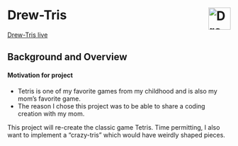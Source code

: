 # Drew-Tris [<img src="https://github.com/ase1210/Drew-Tris/blob/master/src/images/drew-tris-favicon.ico" width='50' alt='Drew-Tris' align='right'/>](https://ase1210.github.io/Drew-Tris/)

[Drew-Tris live](https://ase1210.github.io/Drew-Tris/)

## Background and Overview

#### Motivation for project
  * Tetris is one of my favorite games from my childhood and is also my mom’s favorite game.  
  * The reason I chose this project was to be able to share a coding creation with my mom.

This project will re-create the classic game Tetris.  Time permitting, I also want to implement a “crazy-tris” which would have weirdly shaped pieces. 


